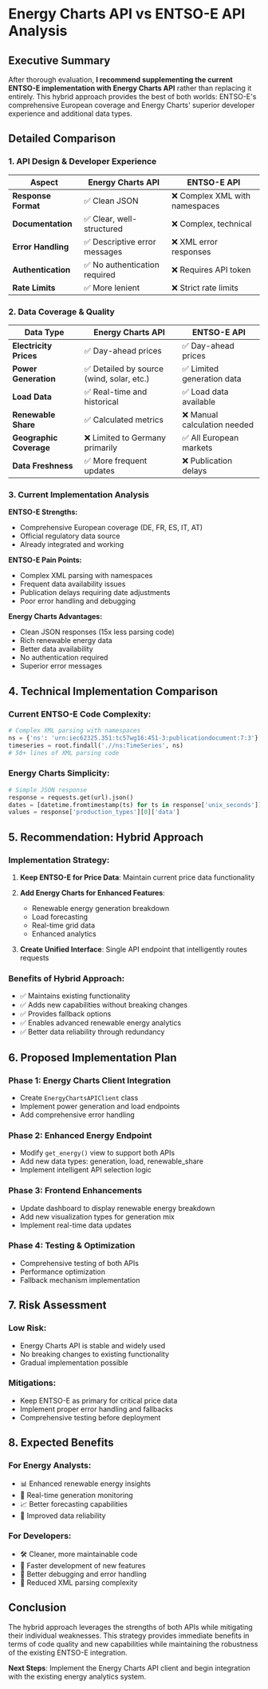 # Energy Charts API vs ENTSO-E API Analysis

## Executive Summary

After thorough evaluation, **I recommend supplementing the current ENTSO-E implementation with Energy Charts API** rather than replacing it entirely. This hybrid approach provides the best of both worlds: ENTSO-E's comprehensive European coverage and Energy Charts' superior developer experience and additional data types.

## Detailed Comparison

### 1. API Design & Developer Experience

| Aspect | Energy Charts API | ENTSO-E API |
|--------|------------------|-------------|
| **Response Format** | ✅ Clean JSON | ❌ Complex XML with namespaces |
| **Documentation** | ✅ Clear, well-structured | ❌ Complex, technical |
| **Error Handling** | ✅ Descriptive error messages | ❌ XML error responses |
| **Authentication** | ✅ No authentication required | ❌ Requires API token |
| **Rate Limits** | ✅ More lenient | ❌ Strict rate limits |

### 2. Data Coverage & Quality

| Data Type | Energy Charts API | ENTSO-E API |
|-----------|------------------|-------------|
| **Electricity Prices** | ✅ Day-ahead prices | ✅ Day-ahead prices |
| **Power Generation** | ✅ Detailed by source (wind, solar, etc.) | ✅ Limited generation data |
| **Load Data** | ✅ Real-time and historical | ✅ Load data available |
| **Renewable Share** | ✅ Calculated metrics | ❌ Manual calculation needed |
| **Geographic Coverage** | ❌ Limited to Germany primarily | ✅ All European markets |
| **Data Freshness** | ✅ More frequent updates | ❌ Publication delays |

### 3. Current Implementation Analysis

**ENTSO-E Strengths:**
- Comprehensive European coverage (DE, FR, ES, IT, AT)
- Official regulatory data source
- Already integrated and working

**ENTSO-E Pain Points:**
- Complex XML parsing with namespaces
- Frequent data availability issues
- Publication delays requiring date adjustments
- Poor error handling and debugging

**Energy Charts Advantages:**
- Clean JSON responses (15x less parsing code)
- Rich renewable energy data
- Better data availability
- No authentication required
- Superior error messages

## 4. Technical Implementation Comparison

### Current ENTSO-E Code Complexity:
```python
# Complex XML parsing with namespaces
ns = {'ns': 'urn:iec62325.351:tc57wg16:451-3:publicationdocument:7:3'}
timeseries = root.findall('.//ns:TimeSeries', ns)
# 50+ lines of XML parsing code
```

### Energy Charts Simplicity:
```python
# Simple JSON response
response = requests.get(url).json()
dates = [datetime.fromtimestamp(ts) for ts in response['unix_seconds']]
values = response['production_types'][0]['data']
```

## 5. Recommendation: Hybrid Approach

### Implementation Strategy:

1. **Keep ENTSO-E for Price Data**: Maintain current price data functionality
2. **Add Energy Charts for Enhanced Features**: 
   - Renewable energy generation breakdown
   - Load forecasting
   - Real-time grid data
   - Enhanced analytics

3. **Create Unified Interface**: Single API endpoint that intelligently routes requests

### Benefits of Hybrid Approach:
- ✅ Maintains existing functionality
- ✅ Adds new capabilities without breaking changes
- ✅ Provides fallback options
- ✅ Enables advanced renewable energy analytics
- ✅ Better data reliability through redundancy

## 6. Proposed Implementation Plan

### Phase 1: Energy Charts Client Integration
- Create `EnergyChartsAPIClient` class
- Implement power generation and load endpoints
- Add comprehensive error handling

### Phase 2: Enhanced Energy Endpoint
- Modify `get_energy()` view to support both APIs
- Add new data types: generation, load, renewable_share
- Implement intelligent API selection logic

### Phase 3: Frontend Enhancements
- Update dashboard to display renewable energy breakdown
- Add new visualization types for generation mix
- Implement real-time data updates

### Phase 4: Testing & Optimization
- Comprehensive testing of both APIs
- Performance optimization
- Fallback mechanism implementation

## 7. Risk Assessment

### Low Risk:
- Energy Charts API is stable and widely used
- No breaking changes to existing functionality
- Gradual implementation possible

### Mitigations:
- Keep ENTSO-E as primary for critical price data
- Implement proper error handling and fallbacks
- Comprehensive testing before deployment

## 8. Expected Benefits

### For Energy Analysts:
- 📊 Enhanced renewable energy insights
- 🔄 Real-time generation monitoring
- 📈 Better forecasting capabilities
- 🎯 Improved data reliability

### For Developers:
- 🛠️ Cleaner, more maintainable code
- 🚀 Faster development of new features
- 📝 Better debugging and error handling
- 🔧 Reduced XML parsing complexity

## Conclusion

The hybrid approach leverages the strengths of both APIs while mitigating their individual weaknesses. This strategy provides immediate benefits in terms of code quality and new capabilities while maintaining the robustness of the existing ENTSO-E integration.

**Next Steps**: Implement the Energy Charts API client and begin integration with the existing energy analytics system.
